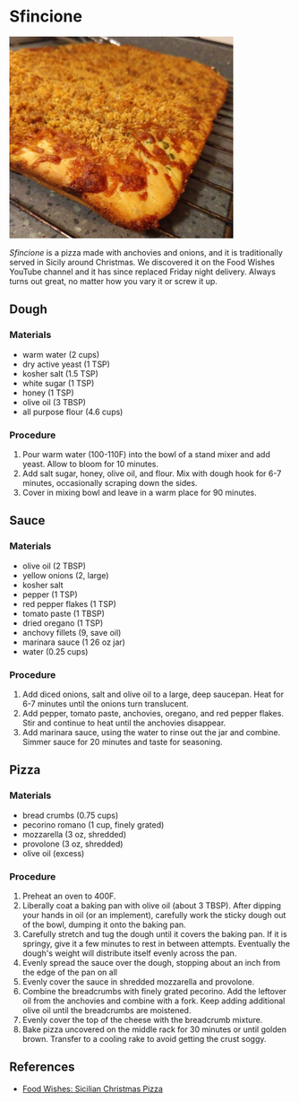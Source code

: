 # Sfincione

![](images/sfincione.jpg)

_Sfincione_ is a pizza made with anchovies and onions, and it is
traditionally served in Sicily around Christmas.  We discovered it on
the Food Wishes YouTube channel and it has since replaced Friday night
delivery.  Always turns out great, no matter how you vary it or screw
it up.

## Dough

### Materials

- warm water (2 cups)
- dry active yeast (1 TSP)
- kosher salt (1.5 TSP)
- white sugar (1 TSP)
- honey (1 TSP)
- olive oil (3 TBSP)
- all purpose flour (4.6 cups)

### Procedure

1. Pour warm water (100-110F) into the bowl of a stand mixer and add
   yeast.  Allow to bloom for 10 minutes.
2. Add salt sugar, honey, olive oil, and flour.  Mix with dough hook
   for 6-7 minutes, occasionally scraping down the sides.
3. Cover in mixing bowl and leave in a warm place for 90 minutes.

## Sauce

### Materials

- olive oil (2 TBSP)
- yellow onions (2, large)
- kosher salt
- pepper (1 TSP)
- red pepper flakes (1 TSP)
- tomato paste (1 TBSP)
- dried oregano (1 TSP)
- anchovy fillets (9, save oil)
- marinara sauce (1 26 oz jar)
- water (0.25 cups)

### Procedure

1. Add diced onions, salt and olive oil to a large, deep saucepan.
   Heat for 6-7 minutes until the onions turn translucent.
2. Add pepper, tomato paste, anchovies, oregano, and red pepper
   flakes.  Stir and continue to heat until the anchovies disappear.
3. Add marinara sauce, using the water to rinse out the jar and
   combine.  Simmer sauce for 20 minutes and taste for seasoning.

## Pizza

### Materials

- bread crumbs (0.75 cups)
- pecorino romano (1 cup, finely grated)
- mozzarella (3 oz, shredded)
- provolone (3 oz, shredded)
- olive oil (excess)

### Procedure

1. Preheat an oven to 400F.
2. Liberally coat a baking pan with olive oil (about 3 TBSP).  After
   dipping your hands in oil (or an implement), carefully work the
   sticky dough out of the bowl, dumping it onto the baking pan.
3. Carefully stretch and tug the dough until it covers the baking pan.
   If it is springy, give it a few minutes to rest in between
   attempts.  Eventually the dough's weight will distribute itself
   evenly across the pan.
4. Evenly spread the sauce over the dough, stopping about an inch from
   the edge of the pan on all
5. Evenly cover the sauce in shredded mozzarella and provolone.
6. Combine the breadcrumbs with finely grated pecorino.  Add the
   leftover oil from the anchovies and combine with a fork.  Keep
   adding additional olive oil until the breadcrumbs are moistened.
7. Evenly cover the top of the cheese with the breadcrumb mixture.
8. Bake pizza uncovered on the middle rack for 30 minutes or until
   golden brown.  Transfer to a cooling rake to avoid getting the
   crust soggy.

## References

- [Food Wishes: Sicilian Christmas Pizza]

[Food Wishes: Sicilian Christmas Pizza]:https://www.youtube.com/watch?v=kfzi5Jcse98
